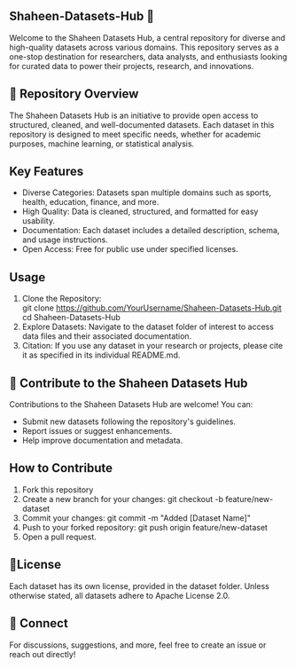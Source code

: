 ## Shaheen-Datasets-Hub 🚀
Welcome to the Shaheen Datasets Hub, a central repository for diverse and high-quality datasets across various domains. This repository serves as a one-stop destination for researchers, data analysts, and enthusiasts looking for curated data to power their projects, research, and innovations.

## 🌟 Repository Overview
The Shaheen Datasets Hub is an initiative to provide open access to structured, cleaned, and well-documented datasets. Each dataset in this repository is designed to meet specific needs, whether for academic purposes, machine learning, or statistical analysis.

## Key Features
- Diverse Categories: Datasets span multiple domains such as sports, health, education, finance, and more.
- High Quality: Data is cleaned, structured, and formatted for easy usability.
- Documentation: Each dataset includes a detailed description, schema, and usage instructions.
- Open Access: Free for public use under specified licenses.

## Usage
1. Clone the Repository:   
git clone https://github.com/YourUsername/Shaheen-Datasets-Hub.git  
cd Shaheen-Datasets-Hub  
2. Explore Datasets: Navigate to the dataset folder of interest to access data files and their associated documentation.
3. Citation: If you use any dataset in your research or projects, please cite it as specified in its individual README.md.

## 📢 Contribute to the Shaheen Datasets Hub
Contributions to the Shaheen Datasets Hub are welcome! You can:
- Submit new datasets following the repository's guidelines.
- Report issues or suggest enhancements.
- Help improve documentation and metadata.
  
## How to Contribute
1. Fork this repository
2. Create a new branch for your changes: git checkout -b feature/new-dataset  
3. Commit your changes: git commit -m "Added [Dataset Name]"  
4. Push to your forked repository: git push origin feature/new-dataset  
5. Open a pull request.
   
## 📜License

Each dataset has its own license, provided in the dataset folder. Unless otherwise stated, all datasets adhere to Apache License 2.0.

## 💬 Connect

For discussions, suggestions, and more, feel free to create an issue or reach out directly!
